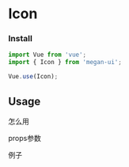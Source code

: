 # Icon

### Install

```js
import Vue from 'vue';
import { Icon } from 'megan-ui';

Vue.use(Icon);
```

## Usage
怎么用 

props参数 

例子

